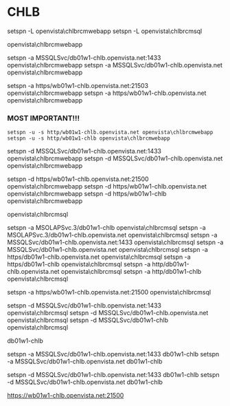# CHLB

setspn -L openvista\chlbrcmwebapp
setspn -L openvista\chlbrcmsql



openvista\chlbrcmwebapp

setspn -a MSSQLSvc/db01w1-chlb.openvista.net:1433 openvista\chlbrcmwebapp
setspn -a MSSQLSvc/db01w1-chlb.openvista.net openvista\chlbrcmwebapp

setspn -a https/wb01w1-chlb.openvista.net:21503 openvista\chlbrcmwebapp
setspn -a https/wb01w1-chlb.openvista.net openvista\chlbrcmwebapp

### MOST IMPORTANT!!!


```
setspn -u -s http/wb01w1-chlb.openvista.net openvista\chlbrcmwebapp
setspn -u -s http/wb01w1-chlb openvista\chlbrcmwebapp
```


setspn -d MSSQLSvc/db01w1-chlb.openvista.net:1433 openvista\chlbrcmwebapp
setspn -d MSSQLSvc/db01w1-chlb.openvista.net openvista\chlbrcmwebapp

setspn -d https/wb01w1-chlb.openvista.net:21500 openvista\chlbrcmwebapp
setspn -d https/wb01w1-chlb.openvista.net openvista\chlbrcmwebapp
setspn -d https/wb01w1-chlb openvista\chlbrcmwebapp


openvista\chlbrcmsql

setspn -a MSOLAPSvc.3/db01w1-chlb openvista\chlbrcmsql
setspn -a MSOLAPSvc.3/db01w1-chlb.openvista.net openvista\chlbrcmsql
setspn -a MSSQLSvc/db01w1-chlb.openvista.net:1433 openvista\chlbrcmsql
setspn -a MSSQLSvc/db01w1-chlb.openvista.net openvista\chlbrcmsql
setspn -a https/db01w1-chlb.openvista.net openvista\chlbrcmsql
setspn -a https/db01w1-chlb openvista\chlbrcmsql
setspn -a http/db01w1-chlb.openvista.net openvista\chlbrcmsql
setspn -a http/db01w1-chlb openvista\chlbrcmsql

setspn -a https/wb01w1-chlb.openvista.net:21500 openvista\chlbrcmsql

setspn -d MSSQLSvc/db01w1-chlb.openvista.net:1433 openvista\chlbrcmsql
setspn -d MSSQLSvc/db01w1-chlb.openvista.net openvista\chlbrcmsql
setspn -d MSSQLSvc/db01w1-chlb openvista\chlbrcmsql



db01w1-chlb

setspn -a MSSQLSvc/db01w1-chlb.openvista.net:1433 db01w1-chlb
setspn -a MSSQLSvc/db01w1-chlb.openvista.net db01w1-chlb

setspn -d MSSQLSvc/db01w1-chlb.openvista.net:1433 db01w1-chlb
setspn -d MSSQLSvc/db01w1-chlb.openvista.net db01w1-chlb



https://wb01w1-chlb.openvista.net:21500